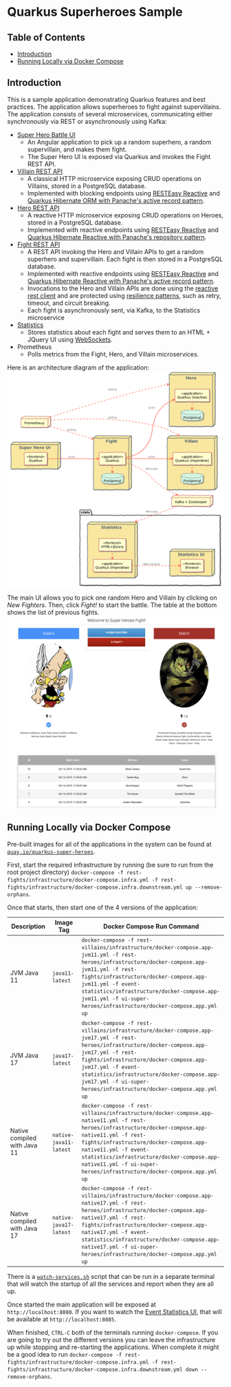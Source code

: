 # Quarkus Superheroes Sample

## Table of Contents
- [Introduction](#introduction)
- [Running Locally via Docker Compose](#running-locally-via-docker-compose)

## Introduction

This is a sample application demonstrating Quarkus features and best practices. The application allows superheroes to fight against supervillains. The application consists of several microservices, communicating either synchronously via REST or asynchronously using Kafka:
- [Super Hero Battle UI](ui-super-heroes)
    - An Angular application to pick up a random superhero, a random supervillain, and makes them fight.
    - The Super Hero UI is exposed via Quarkus and invokes the Fight REST API.
- [Villain REST API](rest-villains)
    - A classical HTTP microservice exposing CRUD operations on Villains, stored in a PostgreSQL database.
    - Implemented with blocking endpoints using [RESTEasy Reactive](https://quarkus.io/guides/resteasy-reactive) and [Quarkus Hibernate ORM with Panache's active record pattern](https://quarkus.io/guides/hibernate-orm-panache).
- [Hero REST API](rest-heroes)
    - A reactive HTTP microservice exposing CRUD operations on Heroes, stored in a PostgreSQL database.
    - Implemented with reactive endpoints using [RESTEasy Reactive](https://quarkus.io/guides/resteasy-reactive) and [Quarkus Hibernate Reactive with Panache's repository pattern](http://quarkus.io/guides/hibernate-reactive-panache).
- [Fight REST API](rest-fights)
    - A REST API invoking the Hero and Villain APIs to get a random superhero and supervillain. Each fight is then stored in a PostgreSQL database.
    - Implemented with reactive endpoints using [RESTEasy Reactive](https://quarkus.io/guides/resteasy-reactive) and [Quarkus Hibernate Reactive with Panache's active record pattern](http://quarkus.io/guides/hibernate-reactive-panache).
    - Invocations to the Hero and Villain APIs are done using the [reactive rest client](https://quarkus.io/guides/rest-client-reactive) and are protected using [resilience patterns](https://quarkus.io/guides/smallrye-fault-tolerance), such as retry, timeout, and circuit breaking.
    - Each fight is asynchronously sent, via Kafka, to the Statistics microservice
- [Statistics](event-statistics)
    - Stores statistics about each fight and serves them to an HTML + JQuery UI using [WebSockets](https://quarkus.io/guides/websockets).
- Prometheus
    - Polls metrics from the Fight, Hero, and Villain microservices.

Here is an architecture diagram of the application:
![Superheroes architecture diagram](images/application-architecture.png)

The main UI allows you to pick one random Hero and Villain by clicking on _New Fighters_. Then, click _Fight!_ to start the battle. The table at the bottom shows the list of previous fights.
![Fight screen](images/fight-screen.png)

## Running Locally via Docker Compose
Pre-built images for all of the applications in the system can be found at [`quay.io/quarkus-super-heroes`](http://quay.io/quarkus-super-heroes).

First, start the required infrastructure by running (be sure to run from the root project directory) `docker-compose -f rest-fights/infrastructure/docker-compose.infra.yml -f rest-fights/infrastructure/docker-compose.infra.downstream.yml up --remove-orphans`.

Once that starts, then start one of the 4 versions of the application:

| Description                  | Image Tag              | Docker Compose Run Command                                                                                                                                                                                                                                                                                                                  |
|------------------------------|------------------------|---------------------------------------------------------------------------------------------------------------------------------------------------------------------------------------------------------------------------------------------------------------------------------------------------------------------------------------------|
| JVM Java 11                  | `java11-latest`        | `docker-compose -f rest-villains/infrastructure/docker-compose.app-jvm11.yml -f rest-heroes/infrastructure/docker-compose.app-jvm11.yml -f rest-fights/infrastructure/docker-compose.app-jvm11.yml -f event-statistics/infrastructure/docker-compose.app-jvm11.yml -f ui-super-heroes/infrastructure/docker-compose.app.yml up`             |
| JVM Java 17                  | `java17-latest`        | `docker-compose -f rest-villains/infrastructure/docker-compose.app-jvm17.yml -f rest-heroes/infrastructure/docker-compose.app-jvm17.yml -f rest-fights/infrastructure/docker-compose.app-jvm17.yml -f event-statistics/infrastructure/docker-compose.app-jvm17.yml -f ui-super-heroes/infrastructure/docker-compose.app.yml up`             |
| Native compiled with Java 11 | `native-java11-latest` | `docker-compose -f rest-villains/infrastructure/docker-compose.app-native11.yml -f rest-heroes/infrastructure/docker-compose.app-native11.yml -f rest-fights/infrastructure/docker-compose.app-native11.yml -f event-statistics/infrastructure/docker-compose.app-native11.yml -f ui-super-heroes/infrastructure/docker-compose.app.yml up` |
| Native compiled with Java 17 | `native-java17-latest` | `docker-compose -f rest-villains/infrastructure/docker-compose.app-native17.yml -f rest-heroes/infrastructure/docker-compose.app-native17.yml -f rest-fights/infrastructure/docker-compose.app-native17.yml -f event-statistics/infrastructure/docker-compose.app-native17.yml -f ui-super-heroes/infrastructure/docker-compose.app.yml up` |

There is a [`watch-services.sh`](scripts/watch-services.sh) script that can be run in a separate terminal that will watch the startup of all the services and report when they are all up.

Once started the main application will be exposed at `http://localhost:8080`. If you want to watch the [Event Statistics UI](event-statistics), that will be available at `http://localhost:8085`.

When finished, `CTRL-C` both of the terminals running `docker-compose`. If you are going to try out the different versions you can leave the infrastructure up while stopping and re-starting the applications. When complete it might be a good idea to run `docker-compose -f rest-fights/infrastructure/docker-compose.infra.yml -f rest-fights/infrastructure/docker-compose.infra.downstream.yml down --remove-orphans`.
